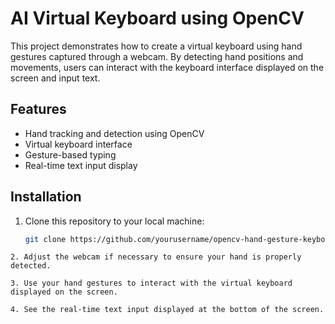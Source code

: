 # AI Virtual Keyboard using OpenCV

This project demonstrates how to create a virtual keyboard using hand gestures captured through a webcam. By detecting hand positions and movements, users can interact with the keyboard interface displayed on the screen and input text.

## Features

- Hand tracking and detection using OpenCV
- Virtual keyboard interface
- Gesture-based typing
- Real-time text input display

## Installation

1. Clone this repository to your local machine:

   ```bash
   git clone https://github.com/yourusername/opencv-hand-gesture-keyboard.git
```
2. Adjust the webcam if necessary to ensure your hand is properly detected.

3. Use your hand gestures to interact with the virtual keyboard displayed on the screen.

4. See the real-time text input displayed at the bottom of the screen.
